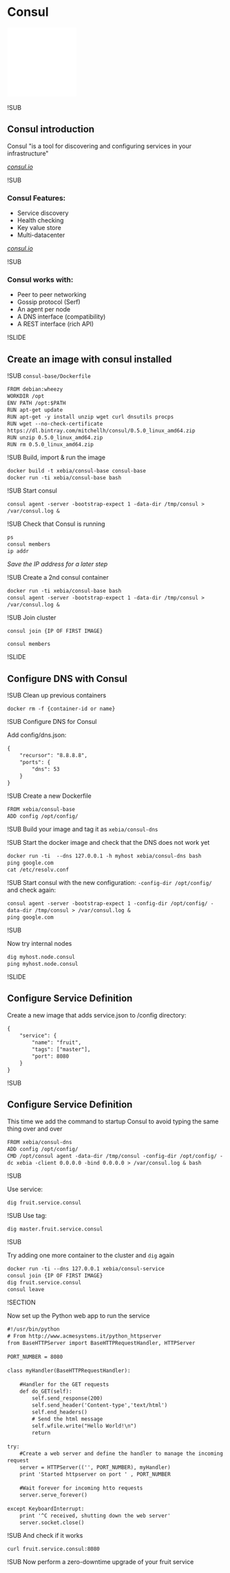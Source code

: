 # Consul
![Consul logo](img/consul-logo.png) <!-- .element: class="noborder" -->

!SUB
## Consul introduction

Consul "is a tool for discovering and configuring services in your infrastructure"


[_consul.io_](http://www.consul.io)


!SUB

### Consul Features:

 - Service discovery
 - Health checking
 - Key value store
 - Multi-datacenter


[_consul.io_](http://www.consul.io)

!SUB

### Consul works with:

 - Peer to peer networking
 - Gossip protocol (Serf)
 - An agent per node
 - A DNS interface (compatibility)
 - A REST interface (rich API)

!SLIDE
## Create an image with consul installed

!SUB
`consul-base/Dockerfile`
```
FROM debian:wheezy
WORKDIR /opt
ENV PATH /opt:$PATH
RUN apt-get update
RUN apt-get -y install unzip wget curl dnsutils procps
RUN wget --no-check-certificate https://dl.bintray.com/mitchellh/consul/0.5.0_linux_amd64.zip
RUN unzip 0.5.0_linux_amd64.zip
RUN rm 0.5.0_linux_amd64.zip

```

!SUB
Build, import & run the image

```
docker build -t xebia/consul-base consul-base
docker run -ti xebia/consul-base bash
```

!SUB
Start consul

```
consul agent -server -bootstrap-expect 1 -data-dir /tmp/consul > /var/consul.log &
```

!SUB
Check that Consul is running

```
ps
consul members
ip addr

```

_Save the IP address for a later step_

!SUB
Create a 2nd consul container

```
docker run -ti xebia/consul-base bash
consul agent -server -bootstrap-expect 1 -data-dir /tmp/consul > /var/consul.log & 
```


!SUB
Join cluster

```
consul join {IP OF FIRST IMAGE}
```

```
consul members
```

!SLIDE
## Configure DNS with Consul

!SUB
Clean up previous containers
```
docker rm -f {container-id or name}
```

!SUB
Configure DNS for Consul

Add config/dns.json:
```
{
	"recursor": "8.8.8.8",
	"ports": {
		"dns": 53
	}
}
```

!SUB
Create a new Dockerfile
```
FROM xebia/consul-base
ADD config /opt/config/
```

!SUB
Build your image and tag it as `xebia/consul-dns`

!SUB
Start the docker image and check that the DNS does not work yet

```
docker run -ti  --dns 127.0.0.1 -h myhost xebia/consul-dns bash
ping google.com
cat /etc/resolv.conf
```

!SUB
Start consul with the new configuration: `-config-dir /opt/config/` and check again:

```
consul agent -server -bootstrap-expect 1 -config-dir /opt/config/ -data-dir /tmp/consul > /var/consul.log & 
ping google.com
```

!SUB

Now try internal nodes

```
dig myhost.node.consul
ping myhost.node.consul
```


!SLIDE
## Configure Service Definition

Create a new image that adds service.json to /config directory:

```
{
    "service": {
        "name": "fruit",
        "tags": ["master"],
        "port": 8080
    }
}
```



!SUB
## Configure Service Definition

This time we add the command to startup Consul to avoid typing the same thing over and over

```
FROM xebia/consul-dns
ADD config /opt/config/
CMD /opt/consul agent -data-dir /tmp/consul -config-dir /opt/config/ -dc xebia -client 0.0.0.0 -bind 0.0.0.0 > /var/consul.log & bash
```

!SUB

Use service:

```
dig fruit.service.consul
```



!SUB
Use tag:

```
dig master.fruit.service.consul
```

!SUB

Try adding one more container to the cluster and `dig` again

```
docker run -ti --dns 127.0.0.1 xebia/consul-service
consul join {IP OF FIRST IMAGE}
dig fruit.service.consul
consul leave
```

!SECTION

Now set up the Python web app to run the service

```
#!/usr/bin/python
# From http://www.acmesystems.it/python_httpserver
from BaseHTTPServer import BaseHTTPRequestHandler, HTTPServer

PORT_NUMBER = 8080

class myHandler(BaseHTTPRequestHandler):
    
    #Handler for the GET requests
    def do_GET(self):
        self.send_response(200)
        self.send_header('Content-type','text/html')
        self.end_headers()
        # Send the html message
        self.wfile.write("Hello World!\n")
        return

try:
    #Create a web server and define the handler to manage the incoming request
    server = HTTPServer(('', PORT_NUMBER), myHandler)
    print 'Started httpserver on port ' , PORT_NUMBER
    
    #Wait forever for incoming htto requests
    server.serve_forever()

except KeyboardInterrupt:
    print '^C received, shutting down the web server'
    server.socket.close()
```

!SUB
And check if it works
```
curl fruit.service.consul:8080
```

!SUB
Now perform a zero-downtime upgrade of your fruit service

